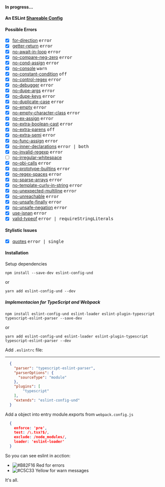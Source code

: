 #### In progress...

#### An ESLint [Shareable Config](http://eslint.org/docs/developer-guide/shareable-configs)

#### Possible Errors

- [x] [for-direction](https://eslint.org/docs/rules/for-direction) <kbd>error</kbd>
- [x] [getter-return](https://eslint.org/docs/rules/getter-return) <kbd>error</kbd>
- [x] [no-await-in-loop](https://eslint.org/docs/rules/no-await-in-loop) <kbd>error</kbd>
- [x] [no-compare-neg-zero](https://eslint.org/docs/rules/no-compare-neg-zero) <kbd>error</kbd>
- [x] [no-cond-assign](https://eslint.org/docs/rules/no-cond-assign) <kbd>error</kbd>
- [x] [no-console](https://eslint.org/docs/rules/no-console) <kbd>warn</kbd>
- [x] [no-constant-condition](https://eslint.org/docs/rules/no-constant-condition) <kbd>off</kbd>
- [x] [no-control-regex](https://eslint.org/docs/rules/no-control-regex) <kbd>error</kbd>
- [x] [no-debugger](https://eslint.org/docs/rules/no-debugger) <kbd>error</kbd>
- [x] [no-dupe-args](https://eslint.org/docs/rules/no-dupe-args) <kbd>error</kbd>
- [x] [no-dupe-keys](https://eslint.org/docs/rules/no-dupe-keys) <kbd>error</kbd>
- [x] [no-duplicate-case](https://eslint.org/docs/rules/no-duplicate-case) <kbd>error</kbd>
- [x] [no-empty](https://eslint.org/docs/rules/no-empty) <kbd>error</kbd>
- [x] [no-empty-character-class](https://eslint.org/docs/rules/no-empty-character-class) <kbd>error</kbd>
- [x] [no-ex-assign](https://eslint.org/docs/rules/no-ex-assign) <kbd>error</kbd>
- [x] [no-extra-boolean-cast](https://eslint.org/docs/rules/no-extra-boolean-cast) <kbd>error</kbd>
- [x] [no-extra-parens](https://eslint.org/docs/rules/no-extra-parens) <kbd>off</kbd>
- [x] [no-extra-semi](https://eslint.org/docs/rules/no-extra-semi) <kbd>error</kbd>
- [x] [no-func-assign](https://eslint.org/docs/rules/no-func-assign) <kbd>error</kbd>
- [x] [no-inner-declarations](https://eslint.org/docs/rules/no-inner-declarations) <kbd>error | both</kbd>
- [x] [no-invalid-regexp](https://eslint.org/docs/rules/no-invalid-regexp) <kbd>error</kbd>
- [ ] [no-irregular-whitespace](https://eslint.org/docs/rules/no-irregular-whitespace)
- [x] [no-obj-calls](https://eslint.org/docs/rules/no-obj-calls) <kbd>error</kbd>
- [x] [no-prototype-builtins](https://eslint.org/docs/rules/no-prototype-builtins) <kbd>error</kbd>
- [x] [no-regex-spaces](https://eslint.org/docs/rules/no-regex-spaces) <kbd>error</kbd>
- [x] [no-sparse-arrays](https://eslint.org/docs/rules/no-sparse-arrays) <kbd>error</kbd>
- [x] [no-template-curly-in-string](https://eslint.org/docs/rules/no-template-curly-in-string) <kbd>error</kbd>
- [x] [no-unexpected-multiline](https://eslint.org/docs/rules/no-unexpected-multiline) <kbd>error</kbd>
- [x] [no-unreachable](https://eslint.org/docs/rules/no-unreachable) <kbd>error</kbd>
- [x] [no-unsafe-finally](https://eslint.org/docs/rules/no-unsafe-finally) <kbd>error</kbd>
- [x] [no-unsafe-negation](https://eslint.org/docs/rules/no-unsafe-negation) <kbd>error</kbd>
- [x] [use-isnan](https://eslint.org/docs/rules/use-isnan) <kbd>error</kbd>
- [x] [valid-typeof](https://eslint.org/docs/rules/valid-typeof) <kbd>error | requireStringLiterals</kbd>

#### Stylistic Issues

- [x] [quotes](https://eslint.org/docs/rules/quotes) <kbd>error | single</kbd>

#### Installation

  Setup dependencies

  `npm install --save-dev eslint-config-und` 

  or 

  `yarn add eslint-config-und --dev`

  ##### Implementacion for TypeScript and Webpack

  `npm install eslint-config-und eslint-loader eslint-plugin-typescript typescript-eslint-parser --save-dev`

  or

  `yarn add eslint-config-und eslint-loader eslint-plugin-typescript typescript-eslint-parser --dev`

  Add `.eslintrc` file:
****
```json
  {
    "parser": "typescript-eslint-parser",
    "parserOptions": {
      "sourceType": "module"
    },
    "plugins": [
        "typescript"
    ],
    "extends": "eslint-config-und"
  }
```

  Add a object into entry module.exports from `webpack.config.js` 

```json
  {
    enforce: 'pre',
    test: /\.tsx?$/,
    exclude: /node_modules/,
    loader: 'eslint-loader'
  }
```

So you can see eslint in acction:

- ![#B82F16](https://placehold.it/15/B82F16/000000?text=+) Red for errors
- ![#C5C33](https://placehold.it/15/C5C33/000000?text=+) Yellow for warn messages

It's all.